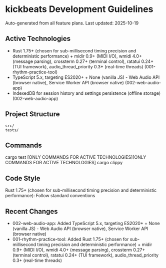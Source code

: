 # kickbeats Development Guidelines

Auto-generated from all feature plans. Last updated: 2025-10-19

## Active Technologies
- Rust 1.75+ (chosen for sub-millisecond timing precision and deterministic performance) + midir 0.9+ (MIDI I/O), wmidi 4.0+ (message parsing), crossterm 0.27+ (terminal control), ratatui 0.24+ (TUI framework), audio_thread_priority 0.3+ (real-time threads) (001-rhythm-practice-tool)
- TypeScript 5.x, targeting ES2020+ + None (vanilla JS) - Web Audio API (browser native), Service Worker API (browser native) (002-web-audio-app)
- IndexedDB for session history and settings persistence (offline storage) (002-web-audio-app)

## Project Structure
```
src/
tests/
```

## Commands
cargo test [ONLY COMMANDS FOR ACTIVE TECHNOLOGIES][ONLY COMMANDS FOR ACTIVE TECHNOLOGIES] cargo clippy

## Code Style
Rust 1.75+ (chosen for sub-millisecond timing precision and deterministic performance): Follow standard conventions

## Recent Changes
- 002-web-audio-app: Added TypeScript 5.x, targeting ES2020+ + None (vanilla JS) - Web Audio API (browser native), Service Worker API (browser native)
- 001-rhythm-practice-tool: Added Rust 1.75+ (chosen for sub-millisecond timing precision and deterministic performance) + midir 0.9+ (MIDI I/O), wmidi 4.0+ (message parsing), crossterm 0.27+ (terminal control), ratatui 0.24+ (TUI framework), audio_thread_priority 0.3+ (real-time threads)

<!-- MANUAL ADDITIONS START -->
<!-- MANUAL ADDITIONS END -->
